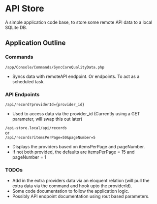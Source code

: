 # API Store

A simple application code base, to store some remote API data to a local SQLite DB.

## Application Outline

### Commands

``/app/Console/Commands/SyncCareQualityData.php``

* Syncs data with remoteAPI endpoint. Or endpoints. To act as a scheduled task.

### API Endpoints

```/api/record?providerId={provider_id}```

* Used to access data via the provider_id (Currently using a GET parameter, will swap this out later)

```/api-store.local/api/records```  
or  
```/api/records?itemsPerPage=50&pageNumber=5```

* Displays the providers based on itemsPerPage and pageNumber.
* If not both provided, the defaults are itemsPerPage = 15 and pageNumber = 1

### TODOs

* Add in the extra providers data via an eloquent relation (will pull the extra data via the command and hook upto the providerId).
* Some code documentation to follow the application logic.
* Possibly API endpoint documentation using rout based parameters.
